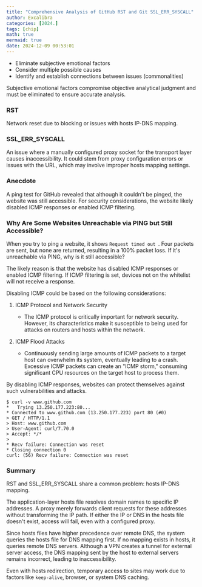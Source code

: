 ```yaml
---
title: "Comprehensive Analysis of GitHub RST and Git SSL_ERR_SYSCALL"
author: Excalibra
categories: [2024.]
tags: [chip]
math: true
mermaid: true
date: 2024-12-09 00:53:01
---
```


* Eliminate subjective emotional factors
* Consider multiple possible causes
* Identify and establish connections between issues (commonalities)

Subjective emotional factors compromise objective analytical judgment and must be eliminated to ensure accurate analysis.

<!-- more -->

### RST

Network reset due to blocking or issues with hosts IP-DNS mapping.

### SSL_ERR_SYSCALL

An issue where a manually configured proxy socket for the transport layer causes inaccessibility. It could stem from proxy configuration errors or issues with the URL, which may involve improper hosts mapping settings.

### Anecdote

A ping test for GitHub revealed that although it couldn't be pinged, the website was still accessible. For security considerations, the website likely disabled ICMP responses or enabled ICMP filtering.

### Why Are Some Websites Unreachable via PING but Still Accessible?

When you try to ping a website, it shows `Request timed out `. Four packets are sent, but none are returned, resulting in a 100% packet loss. If it's unreachable via PING, why is it still accessible?

The likely reason is that the website has disabled ICMP responses or enabled ICMP filtering. If ICMP filtering is set, devices not on the whitelist will not receive a response.

Disabling ICMP could be based on the following considerations:

1. ICMP Protocol and Network Security
   - The ICMP protocol is critically important for network security. However, its characteristics make it susceptible to being used for attacks on routers and hosts within the network.

2. ICMP Flood Attacks
   - Continuously sending large amounts of ICMP packets to a target host can overwhelm its system, eventually leading to a crash. Excessive ICMP packets can create an "ICMP storm," consuming significant CPU resources on the target host to process them.

By disabling ICMP responses, websites can protect themselves against such vulnerabilities and attacks.

````
$ curl -v www.github.com
*   Trying 13.250.177.223:80...
* Connected to www.github.com (13.250.177.223) port 80 (#0)
> GET / HTTP/1.1
> Host: www.github.com
> User-Agent: curl/7.70.0
> Accept: */*
>
* Recv failure: Connection was reset
* Closing connection 0
curl: (56) Recv failure: Connection was reset
````

### Summary

RST and SSL_ERR_SYSCALL share a common problem: hosts IP-DNS mapping.

The application-layer hosts file resolves domain names to specific IP addresses. A proxy merely forwards client requests for these addresses without transforming the IP path. If either the IP or DNS in the hosts file doesn't exist, access will fail, even with a configured proxy.

Since hosts files have higher precedence over remote DNS, the system queries the hosts file for DNS mapping first. If no mapping exists in hosts, it queries remote DNS servers. Although a VPN creates a tunnel for external server access, the DNS mapping sent by the host to external servers remains incorrect, leading to inaccessibility.

Even with hosts redirection, temporary access to sites may work due to factors like `keep-alive`, browser, or system DNS caching. 
